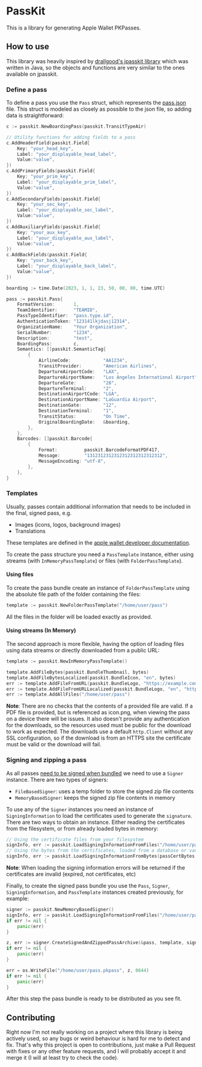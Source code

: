 # PassKit
This is a library for generating Apple Wallet PKPasses.

## How to use

This library was heavily inspired by [drallgood's jpasskit library](https://github.com/drallgood/jpasskit) which was
written in Java, so the objects and functions are very similar to the ones available on jpasskit.

### Define a pass

To define a pass you use the `Pass` struct, which represents
the [pass.json](https://developer.apple.com/documentation/walletpasses/pass) file. This struct is modeled as closely as
possible to the json file, so adding data is straightforward:

```go
c := passkit.NewBoardingPass(passkit.TransitTypeAir)

// Utility functions for adding fields to a pass
c.AddHeaderField(passkit.Field{
    Key: "your_head_key",
    Label: "your_displayable_head_label",
    Value:"value",
})
c.AddPrimaryFields(passkit.Field{
    Key: "your_prim_key",
    Label: "your_displayable_prim_label",
    Value:"value",
})
c.AddSecondaryFields(passkit.Field{
    Key: "your_sec_key",
    Label: "your_displayable_sec_label",
    Value:"value",
})
c.AddAuxiliaryFields(passkit.Field{
    Key: "your_aux_key",
    Label: "your_displayable_aux_label",
    Value:"value",
})
c.AddBackFields(passkit.Field{
    Key: "your_back_key",
    Label: "your_displayable_back_label",
    Value:"value",
})

boarding := time.Date(2023, 1, 1, 23, 50, 00, 00, time.UTC)

pass := passkit.Pass{
    FormatVersion:       1,
    TeamIdentifier:      "TEAMID",
    PassTypeIdentifier:  "pass.type.id",
    AuthenticationToken: "123141lkjdasj12314",
    OrganizationName:    "Your Organization",
    SerialNumber:        "1234",
    Description:         "test",
    BoardingPass:        c,
    Semantics: []passkit.SemanticTag{
        {
            AirlineCode:            "AA1234",
            TransitProvider:        "American Airlines",
            DepartureAirportCode:   "LAX",
            DepartureAirportName:   "Los Angeles International Airport",
            DepartureGate:          "28",
            DepartureTerminal:      "2",
            DestinationAirportCode: "LGA",
            DestinationAirportName: "LaGuardia Airport",
            DestinationGate:        "12",
            DestinationTerminal:    "1",
            TransitStatus:          "On Time",
            OriginalBoardingDate:   &boarding,
        },
    },
    Barcodes: []passkit.Barcode{
        {
            Format:          passkit.BarcodeFormatPDF417,
            Message:         "1312312312312312312312312312",
            MessageEncoding: "utf-8",
        },
    },
}
```

### Templates

Usually, passes contain additional information that needs to be included in the final, signed pass, e.g.

* Images (icons, logos, background images)
* Translations

These templates are defined in the [apple wallet developer documentation](https://developer.apple.com/documentation/walletpasses/creating_the_source_for_a_pass).

To create the pass structure you need a `PassTemplate` instance, either using streams (with `InMemoryPassTemplate`) or
files (with `FolderPassTemplate`).

#### Using files

To create the pass bundle create an instance of `FolderPassTemplate` using the absolute file path of the folder
containing the files:

```go
template := passkit.NewFolderPassTemplate("/home/user/pass")
```

All the files in the folder will be loaded exactly as provided.

#### Using streams (In Memory)

The second approach is more flexible, having the option of loading files using data streams or directly downloaded from
a public URL:

```go
template := passkit.NewInMemoryPassTemplate()

template.AddFileBytes(passkit.BundleThumbnail, bytes)
template.AddFileBytesLocalized(passkit.BundleIcon, "en", bytes)
err := template.AddFileFromURL(passkit.BundleLogo, "https://example.com/file.png")
err := template.AddFileFromURLLocalized(passkit.BundleLogo, "en", "https://example.com/file.png")
err := template.AddAllFiles("/home/user/pass")
```

**Note**: There are no checks that the contents of a provided file are valid. If a PDF file is provided, but is
referenced as icon.png, when viewing the pass on a device there will be issues. It also doesn't provide any
authentication for the downloads, so the resources used must be public for the download to work as expected. The 
downloads use a default `http.Client` without any SSL configuration, so if the download is from an HTTPS site the 
certificate must be valid or the download will fail. 

### Signing and zipping a pass

As all passes [need to be signed when bundled](https://developer.apple.com/documentation/walletpasses/building_a_pass)
we need to use a `Signer` instance. There are two types of signers:

* `FileBasedSigner`: uses a temp folder to store the signed zip file contents
* `MemoryBasedSigner`: keeps the signed zip file contents in memory

To use any of the `Signer` instances you need an instance of `SigningInformation` to load the certificates used to
generate the `signature`. There are two ways to obtain an instance. Either reading the certificates from the filesystem,
or from already loaded bytes in memory:

```go
// Using the certificate files from your filesystem
signInfo, err := passkit.LoadSigningInformationFromFiles("/home/user/pass_cert.p12", "pass_cert_password", "/home/user/AppleWWDRCA.cer")
// Using the bytes from the certificates, loaded from a database or vault, for example.
signInfo, err := passkit.LoadSigningInformationFromBytes(passCertBytes, "pass_cert_password", wwdrcaBytes)
```

**Note**: When loading the signing information errors will be returned if the certificates are invalid (expired, not
certificates, etc)

Finally, to create the signed pass bundle you use the `Pass`, `Signer`, `SigningInformation`, and `PassTemplate`
instances created previously, for example:

```go
signer := passkit.NewMemoryBasedSigner()
signInfo, err := passkit.LoadSigningInformationFromFiles("/home/user/pass_cert.p12", "pass_cert_password", "/home/user/AppleWWDRCA.cer")
if err != nil {
    panic(err)
}

z, err := signer.CreateSignedAndZippedPassArchive(&pass, template, signInfo)
if err != nil {
    panic(err)
}

err = os.WriteFile("/home/user/pass.pkpass", z, 0644)
if err != nil {
    panic(err)
}
```

After this step the pass bundle is ready to be distributed as you see fit.

## Contributing

Right now I'm not really working on a project where this library is being actively used, so any bugs or weird behaviour
is hard for me to detect and fix. That's why this project is open to contributions, just make a Pull Request with fixes
or any other feature requests, and I will probably accept it and merge it (I will at least try to check the code).
